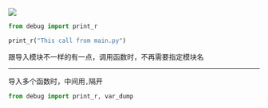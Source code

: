 ![](http://oss-file-cache.oss-cn-shanghai.aliyuncs.com/1648383855_image.png)

```python
from debug import print_r

print_r("This call from main.py")
```

跟导入模块不一样的有一点，调用函数时，不再需要指定模块名

--------------------

导入多个函数时，中间用`,`隔开

```python
from debug import print_r, var_dump
```